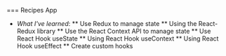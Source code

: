 === Recipes App
* *What I've learned*:
** Use Redux to manage state
** Using the React-Redux library
** Use the React Context API to manage state
** Use React Hook useState
** Using React Hook useContext
** Using React Hook useEffect
** Create custom hooks
